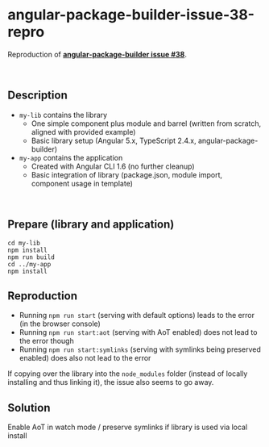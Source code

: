 # angular-package-builder-issue-38-repro

Reproduction of **[angular-package-builder issue #38](https://github.com/dominique-mueller/angular-package-builder/issues/38)**.

<br>

## Description

- `my-lib` contains the library
  - One simple component plus module and barrel (written from scratch, aligned with provided example)
  - Basic library setup (Angular 5.x, TypeScript 2.4.x, angular-package-builder)
- `my-app` contains the application
  - Created with Angular CLI 1.6 (no further cleanup)
  - Basic integration of library (package.json, module import, component usage in template)

<br>

## Prepare (library and application)

```
cd my-lib
npm install
npm run build
cd ../my-app
npm install
```

## Reproduction

- Running `npm run start` (serving with default options) leads to the error (in the browser console)
- Running `npm run start:aot` (serving with AoT enabled) does not lead to the error though
- Running `npm run start:symlinks` (serving with symlinks being preserved enabled) does also not lead to the error

If copying over the library into the `node_modules` folder (instead of locally installing and thus linking it), the issue also seems to go
away.

## Solution

Enable AoT in watch mode / preserve symlinks if library is used via local install
